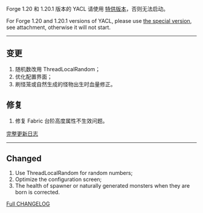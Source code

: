 Forge 1.20 和 1.20.1 版本的 YACL 请使用 [特供版本](https://cdn.modrinth.com/data/jxktWeyE/versions/rsIG6BbF/yet-another-config-lib-forge-3.2.2-fix.jar)，否则无法启动。

For Forge 1.20 and 1.20.1 versions of YACL, please use [the special version](https://cdn.modrinth.com/data/jxktWeyE/versions/rsIG6BbF/yet-another-config-lib-forge-3.2.2-fix.jar), see attachment, otherwise it will not start.

- - -

## 变更

1. 随机数改用 ThreadLocalRandom；
2. 优化配置界面；
3. 刷怪笼或自然生成的怪物出生时血量修正。

## 修复

1. 修复 Fabric 台阶高度属性不生效问题。

[完整更新日志](https://github.com/LangYueMc/EquipmentStandard/blob/master/CHANGELOG.md)
- - -
## Changed

1. Use ThreadLocalRandom for random numbers;
2. Optimize the configuration screen;
3. The health of spawner or naturally generated monsters when they are born is corrected.
 
[Full CHANGELOG](https://github.com/LangYueMc/EquipmentStandard/blob/master/CHANGELOG_en.md)
